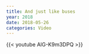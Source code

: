 ```yaml
---
title: And just like buses
year: 2018
date: 2018-05-26
categories: Video
---
```


{{< youtube AlG-K9m3DPQ >}}
